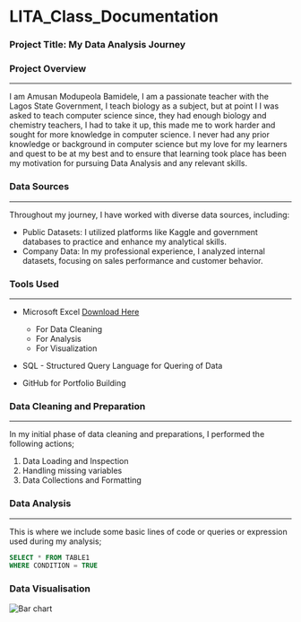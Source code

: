 # LITA_Class_Documentation

### Project Title: My Data Analysis Journey

### Project Overview
---
I am Amusan Modupeola Bamidele, I am a passionate teacher with the Lagos State Government, I teach biology as a subject, but at point I I was asked to teach computer science since, they had enough biology and chemistry teachers, I had to take it up, this made me to work harder and sought for more knowledge in computer science. I never had any prior knowledge or background in computer science but my love for my learners and quest to be at my best and to ensure that learning  took place has been my motivation for pursuing Data Analysis and any relevant skills.

### Data Sources
---
Throughout my journey, I have worked with diverse data sources, including:
- Public Datasets: I utilized platforms like Kaggle and government databases to practice and enhance my analytical skills.
- Company Data: In my professional experience, I analyzed internal datasets, focusing on sales performance and customer behavior.
### Tools Used
---
- Microsoft Excel [Download Here](https://www.microsoft.com)
  -  For Data Cleaning
  -  For Analysis
  -  For Visualization

- SQL - Structured Query Language for Quering of Data
- GitHub for Portfolio Building

### Data Cleaning and Preparation
---
In my initial phase of data cleaning and preparations, I performed the following actions;
1. Data Loading and Inspection
2. Handling missing variables
3. Data Collections and Formatting

### Data Analysis
---
This is where we include some basic lines of code or queries or expression used during my analysis;

```SQL
SELECT * FROM TABLE1
WHERE CONDITION = TRUE
```

### Data Visualisation

![Bar chart](https://github.com/user-attachments/assets/ed68207b-34df-426b-9c93-2fe1a1d05188)


